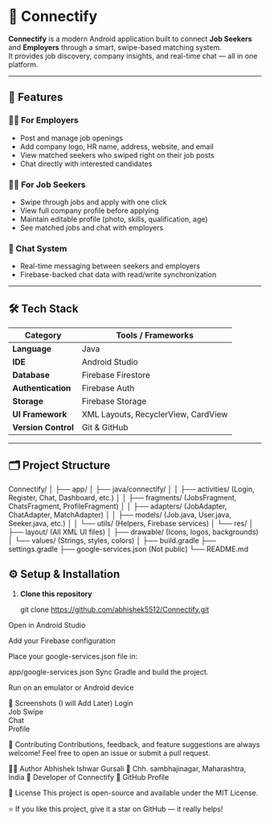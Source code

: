 # 🚀 Connectify

**Connectify** is a modern Android application built to connect **Job Seekers** and **Employers** through a smart, swipe-based matching system.  
It provides job discovery, company insights, and real-time chat — all in one platform.

---

## 📱 Features

### 👩‍💼 For Employers
- Post and manage job openings  
- Add company logo, HR name, address, website, and email  
- View matched seekers who swiped right on their job posts  
- Chat directly with interested candidates  

### 👨‍🎓 For Job Seekers
- Swipe through jobs and apply with one click  
- View full company profile before applying  
- Maintain editable profile (photo, skills, qualification, age)  
- See matched jobs and chat with employers  

### 💬 Chat System
- Real-time messaging between seekers and employers  
- Firebase-backed chat data with read/write synchronization  

---

## 🛠️ Tech Stack

| Category | Tools / Frameworks |
|-----------|--------------------|
| **Language** | Java |
| **IDE** | Android Studio |
| **Database** | Firebase Firestore |
| **Authentication** | Firebase Auth |
| **Storage** | Firebase Storage |
| **UI Framework** | XML Layouts, RecyclerView, CardView |
| **Version Control** | Git & GitHub |

---

## 🗂️ Project Structure


Connectify/
│
├── app/
│ ├── java/connectify/
│ │ ├── activities/ (Login, Register, Chat, Dashboard, etc.)
│ │ ├── fragments/ (JobsFragment, ChatsFragment, ProfileFragment)
│ │ ├── adapters/ (JobAdapter, ChatAdapter, MatchAdapter)
│ │ ├── models/ (Job.java, User.java, Seeker.java, etc.)
│ │ └── utils/ (Helpers, Firebase services)
│ └── res/
│ ├── layout/ (All XML UI files)
│ ├── drawable/ (Icons, logos, backgrounds)
│ └── values/ (Strings, styles, colors)
│
├── build.gradle
├── settings.gradle
├── google-services.json (Not public)
└── README.md

## ⚙️ Setup & Installation

1. **Clone this repository**

   git clone https://github.com/abhishek5512/Connectify.git

Open in Android Studio

Add your Firebase configuration

Place your google-services.json file in:

app/google-services.json
Sync Gradle and build the project.

Run on an emulator or Android device

📸 Screenshots (I will Add Later)
Login	
Job Swipe	
Chat	
Profile


🤝 Contributing
Contributions, feedback, and feature suggestions are always welcome!
Feel free to open an issue or submit a pull request.

🧑‍💻 Author
Abhishek Ishwar Gursali
📍 Chh. sambhajinagar, Maharashtra, India
💼 Developer of Connectify
📧 GitHub Profile

📜 License
This project is open-source and available under the MIT License.

⭐ If you like this project, give it a star on GitHub — it really helps!
